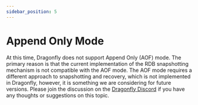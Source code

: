 ```yaml
---
sidebar_position: 5
---
```


# Append Only Mode

At this time, Dragonfly does not support Append Only (AOF) mode. The primary reason is that the current implementation of the RDB snapshotting mechanism is not compatible with the AOF mode. The AOF mode requires a different approach to snapshotting and recovery, which is not implemented in Dragonfly, however, it is something we are considering for future versions. Please join the discussion on the [Dragonfly Discord](https://discord.com/invite/HsPjXGVH85) if you have any thoughts or suggestions on this topic.

